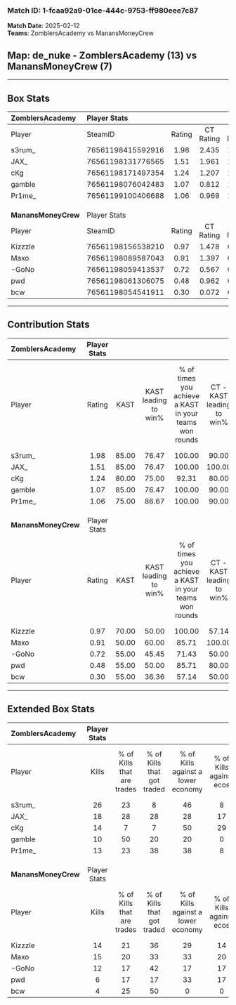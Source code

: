 ### Match ID: 1-fcaa92a9-01ce-444c-9753-ff980eee7c87  
**Match Date**: 2025-02-12  
**Teams**: ZomblersAcademy vs ManansMoneyCrew  

## **Map**: de_nuke - ZomblersAcademy (13) vs ManansMoneyCrew (7)  
---  

## Box Stats  

| **ZomblersAcademy** | Player Stats      |        |           |          |       |       |       |         |        |      |     |
| :- | :- | :-: | :-: | :-: | :-: | :-: | :-: | :-: | :-: | :-: | :-: |
| Player              | SteamID           | Rating | CT Rating | T Rating | KAST  |  ADR  | Kills | Assists | Deaths | K/D  | HS% |
| s3rum_              | 76561198415592916 |  1.98  |   2.435   |  1.498   | 85.00 | 142.5 |  26   |    7    |   12   | 2.17 | 65  |
| JAX_                | 76561198131776565 |  1.51  |   1.961   |  1.406   | 85.00 | 95.2  |  18   |    3    |   10   | 1.80 | 61  |
| cKg                 | 76561198171497354 |  1.24  |   1.207   |  1.719   | 80.00 | 77.8  |  14   |    7    |   11   | 1.27 | 35  |
| gamble              | 76561198076042483 |  1.07  |   0.812   |  1.791   | 85.00 | 56.5  |  10   |    3    |   9    | 1.11 | 70  |
| Pr1me_              | 76561199100406688 |  1.06  |   0.969   |  1.332   | 75.00 | 55.7  |  13   |    1    |   11   | 1.18 | 46  |
|                     |                   |        |           |          |       |       |       |         |        |      |     |
|                     |                   |        |           |          |       |       |       |         |        |      |     |
|                     |                   |        |           |          |       |       |       |         |        |      |     |
| **ManansMoneyCrew** | Player Stats      |        |           |          |       |       |       |         |        |      |     |
| Player              | SteamID           | Rating | CT Rating | T Rating | KAST  |  ADR  | Kills | Assists | Deaths | K/D  | HS% |
| Kizzzle             | 76561198156538210 |  0.97  |   1.478   |  0.812   | 70.00 | 72.6  |  14   |    3    |   17   | 0.82 | 78  |
| Maxo                | 76561198089587043 |  0.91  |   1.397   |  0.629   | 50.00 | 77.4  |  15   |    2    |   16   | 0.94 | 60  |
| -GoNo               | 76561198059413537 |  0.72  |   0.567   |  0.964   | 55.00 | 59.2  |  12   |    1    |   17   | 0.71 | 33  |
| pwd                 | 76561198061306075 |  0.48  |   0.962   |  0.390   | 55.00 | 41.6  |   6   |    4    |   15   | 0.40 | 83  |
| bcw                 | 76561198054541911 |  0.30  |   0.072   |  0.587   | 55.00 | 37.2  |   4   |    5    |   18   | 0.22 |  0  |
---  

## Contribution Stats  

| **ZomblersAcademy** | Player Stats |       |                      |                                                        |                           |                                                             |                          |                                                            |
| :- | :-: | :-: | :-: | :-: | :-: | :-: | :-: | :-: |
| Player              |    Rating    | KAST  | KAST leading to win% | % of times you achieve a KAST in your teams won rounds | CT - KAST leading to win% | CT - % of times you achieve a KAST in your teams won rounds | T - KAST leading to win% | T - % of times you achieve a KAST in your teams won rounds |
| s3rum_              |     1.98     | 85.00 |        76.47         |                         100.00                         |           90.00           |                           100.00                            |          57.14           |                           100.00                           |
| JAX_                |     1.51     | 85.00 |        76.47         |                         100.00                         |          100.00           |                           100.00                            |          50.00           |                           100.00                           |
| cKg                 |     1.24     | 80.00 |        75.00         |                         92.31                          |           80.00           |                            88.89                            |          66.67           |                           100.00                           |
| gamble              |     1.07     | 85.00 |        76.47         |                         100.00                         |           90.00           |                           100.00                            |          57.14           |                           100.00                           |
| Pr1me_              |     1.06     | 75.00 |        86.67         |                         100.00                         |           90.00           |                           100.00                            |          80.00           |                           100.00                           |
|                     |              |       |                      |                                                        |                           |                                                             |                          |                                                            |
|                     |              |       |                      |                                                        |                           |                                                             |                          |                                                            |
|                     |              |       |                      |                                                        |                           |                                                             |                          |                                                            |
| **ManansMoneyCrew** | Player Stats |       |                      |                                                        |                           |                                                             |                          |                                                            |
| Player              |    Rating    | KAST  | KAST leading to win% | % of times you achieve a KAST in your teams won rounds | CT - KAST leading to win% | CT - % of times you achieve a KAST in your teams won rounds | T - KAST leading to win% | T - % of times you achieve a KAST in your teams won rounds |
| Kizzzle             |     0.97     | 70.00 |        50.00         |                         100.00                         |           57.14           |                           100.00                            |          42.86           |                           100.00                           |
| Maxo                |     0.91     | 50.00 |        60.00         |                         85.71                          |          100.00           |                           100.00                            |          33.33           |                           66.67                            |
| -GoNo               |     0.72     | 55.00 |        45.45         |                         71.43                          |           50.00           |                            50.00                            |          42.86           |                           100.00                           |
| pwd                 |     0.48     | 55.00 |        50.00         |                         85.71                          |           80.00           |                           100.00                            |          28.57           |                           66.67                            |
| bcw                 |     0.30     | 55.00 |        36.36         |                         57.14                          |           50.00           |                            50.00                            |          28.57           |                           66.67                            |
---  

## Extended Box Stats  

| **ZomblersAcademy** | Player Stats |                            |                            |                                    |                         |                              |                                 |        |                             |                                     |                          |                               |                            |
| :- | :-: | :-: | :-: | :-: | :-: | :-: | :-: | :-: | :-: | :-: | :-: | :-: | :-: |
| Player              |    Kills     | % of Kills that are trades | % of Kills that got traded | % of Kills against a lower economy | % of Kills against ecos | % of Kills that are flawless | % of Kills that are close duels | Deaths | % of Deaths that get traded | % of Deaths against a lower economy | % of Deaths against ecos | % of Deaths that are flawless | % of Deaths that are close |
| s3rum_              |      26      |             23             |             8              |                 46                 |            8            |              73              |                0                |   12   |             25              |                 17                  |            8             |              67               |             0              |
| JAX_                |      18      |             28             |             28             |                 28                 |           17            |              61              |                6                |   10   |             50              |                  0                  |            0             |              70               |             0              |
| cKg                 |      14      |             7              |             7              |                 50                 |           29            |             100              |                7                |   11   |             27              |                  0                  |            0             |              73               |             0              |
| gamble              |      10      |             50             |             20             |                 20                 |            0            |             100              |                0                |   9    |             56              |                  0                  |            0             |              67               |             0              |
| Pr1me_              |      13      |             23             |             38             |                 38                 |            8            |              85              |                8                |   11   |             18              |                  9                  |            0             |              73               |             0              |
|                     |              |                            |                            |                                    |                         |                              |                                 |        |                             |                                     |                          |                               |                            |
|                     |              |                            |                            |                                    |                         |                              |                                 |        |                             |                                     |                          |                               |                            |
|                     |              |                            |                            |                                    |                         |                              |                                 |        |                             |                                     |                          |                               |                            |
| **ManansMoneyCrew** | Player Stats |                            |                            |                                    |                         |                              |                                 |        |                             |                                     |                          |                               |                            |
| Player              |    Kills     | % of Kills that are trades | % of Kills that got traded | % of Kills against a lower economy | % of Kills against ecos | % of Kills that are flawless | % of Kills that are close duels | Deaths | % of Deaths that get traded | % of Deaths against a lower economy | % of Deaths against ecos | % of Deaths that are flawless | % of Deaths that are close |
| Kizzzle             |      14      |             21             |             36             |                 29                 |           14            |              50              |                0                |   17   |             24              |                 12                  |            6             |              76               |             0              |
| Maxo                |      15      |             20             |             33             |                 33                 |           20            |              60              |                0                |   16   |              6              |                 19                  |            13            |              81               |             0              |
| -GoNo               |      12      |             17             |             42             |                 17                 |           17            |              83              |                0                |   17   |             18              |                 18                  |            12            |              76               |             6              |
| pwd                 |      6       |             17             |             17             |                 33                 |           17            |             100              |                0                |   15   |             27              |                  7                  |            7             |              67               |             13             |
| bcw                 |      4       |             25             |             50             |                 0                  |            0            |              75              |                0                |   18   |             17              |                 17                  |            11            |              78               |             0              |
